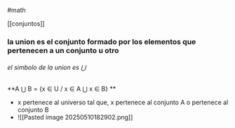 #math 

[[conjuntos]]

### la union es el conjunto formado por los elementos que pertenecen a un conjunto u otro

###### el simbolo de la union es ⋃

**A ⋃ B = {x ∈ U / x ∈ A ⋃  x ∈ B} **
- x pertenece al universo tal que, x pertenece al conjunto A o pertenece al conjunto B
- ![[Pasted image 20250510182902.png]]

